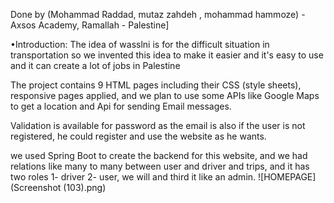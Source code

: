 Done by (Mohammad Raddad, mutaz zahdeh , mohammad hammoze) - Axsos Academy, Ramallah - Palestine]

•Introduction: The idea of wasslni is for the difficult situation in transportation so we invented this idea to make it easier and it's easy to use and it can create a lot of jobs in Palestine

The project contains 9 HTML pages including their CSS (style sheets), responsive pages applied, and we plan to use some APIs like Google Maps to get a location and Api for sending Email messages.

Validation is available for password as the email is also if the user is not registered, he could register and use the website as he wants.

we used Spring Boot to create the backend for this website, and we had relations like many to many between user and driver and trips, and it has two roles 1- driver 2- user, we will and third it like an admin.
![HOMEPAGE](Screenshot (103).png)
